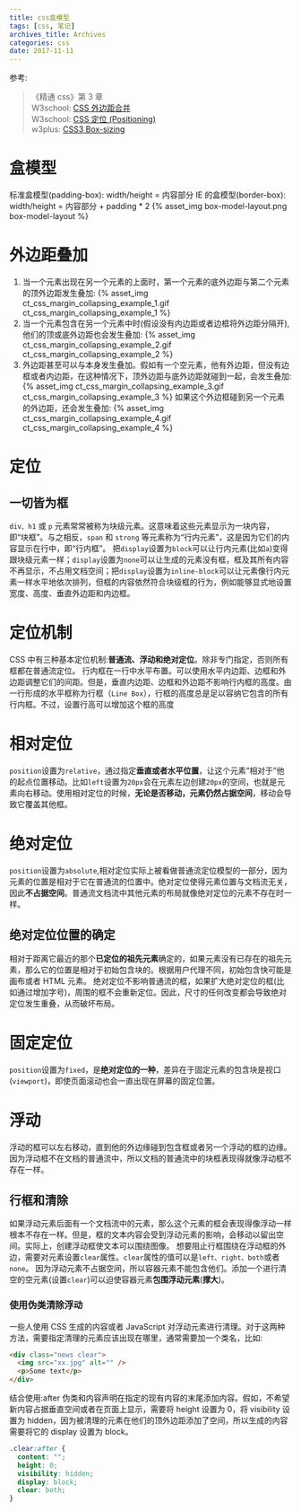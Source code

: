 ```yaml
---
title: css盒模型
tags: [css, 笔记]
archives_title: Archives
categories: css
date: 2017-11-11
---
```


参考:

> 《精通 css》第 3 章  
>  W3school: [CSS 外边距合并](http://www.w3school.com.cn/css/css_margin_collapsing.asp)  
>  W3school: [CSS 定位 (Positioning)](http://www.w3school.com.cn/css/css_positioning.asp)  
>  w3plus: [CSS3 Box-sizing](http://www.w3cplus.com/content/css3-box-sizing)

# 盒模型

标准盒模型(padding-box): width/height = 内容部分
IE 的盒模型(border-box): width/height = 内容部分 + padding \* 2
{% asset_img box-model-layout.png box-model-layout %}

# 外边距叠加

1. 当一个元素出现在另一个元素的上面时，第一个元素的底外边距与第二个元素的顶外边距发生叠加:
   {% asset_img ct_css_margin_collapsing_example_1.gif ct_css_margin_collapsing_example_1 %}
2. 当一个元素包含在另一个元素中时(假设没有内边距或者边框将外边距分隔开),他们的顶或底外边距也会发生叠加:
   {% asset_img ct_css_margin_collapsing_example_2.gif ct_css_margin_collapsing_example_2 %}
3. 外边距甚至可以与本身发生叠加。假如有一个空元素，他有外边距，但没有边框或者内边距，在这种情况下，顶外边距与底外边距就碰到一起，会发生叠加:
   {% asset_img ct_css_margin_collapsing_example_3.gif ct_css_margin_collapsing_example_3 %}
   如果这个外边框碰到另一个元素的外边距，还会发生叠加:
   {% asset_img ct_css_margin_collapsing_example_4.gif ct_css_margin_collapsing_example_4 %}

# 定位

## 一切皆为框

`div、h1` 或 `p` 元素常常被称为块级元素。这意味着这些元素显示为一块内容，即“块框”。与之相反，`span` 和 `strong` 等元素称为“行内元素”，这是因为它们的内容显示在行中，即“行内框”。
把`display`设置为`block`可以让行内元素(比如`a`)变得跟块级元素一样；`display`设置为`none`可以让生成的元素没有框，框及其所有内容不再显示，不占用文档空间；把`display`设置为`inline-block`可以让元素像行内元素一样水平地依次排列，但框的内容依然符合块级框的行为，例如能够显式地设置宽度、高度、垂直外边距和内边框。

# 定位机制

CSS 中有三种基本定位机制:**普通流、浮动和绝对定位**。除非专门指定，否则所有框都在普通流定位。
行内框在一行中水平布置。可以使用水平内边距、边框和外边距调整它们的间距。但是，垂直内边距、边框和外边距不影响行内框的高度。由一行形成的水平框称为行框（`Line Box`），行框的高度总是足以容纳它包含的所有行内框。不过，设置行高可以增加这个框的高度

# 相对定位

`position`设置为`relative`，通过指定**垂直或者水平位置**，让这个元素“相对于”他的起点位置移动。比如`left`设置为`20px`会在元素左边创建`20px`的空间，也就是元素向右移动。使用相对定位的时候，**无论是否移动，元素仍然占据空间**，移动会导致它覆盖其他框。

# 绝对定位

`position`设置为`absolute`,相对定位实际上被看做普通流定位模型的一部分，因为元素的位置是相对于它在普通流的位置中。绝对定位使得元素位置与文档流无关，因此**不占据空间**。普通流文档流中其他元素的布局就像绝对定位的元素不存在时一样。

## 绝对定位位置的确定

相对于距离它最近的那个**已定位的祖先元素**确定的，如果元素没有已存在的祖先元素，那么它的位置是相对于初始包含块的。根据用户代理不同，初始包含快可能是画布或者 HTML 元素。
绝对定位不影响普通流的框，如果扩大绝对定位的框(比如通过增加字号)，周围的框不会重新定位。因此，尺寸的任何改变都会导致绝对定位发生重叠，从而破坏布局。

# 固定定位

`position`设置为`fixed`，是**绝对定位的一种**，差异在于固定元素的包含块是视口(`viewport`)，即使页面滚动也会一直出现在屏幕的固定位置。

# 浮动

浮动的框可以左右移动，直到他的外边缘碰到包含框或者另一个浮动的框的边缘。因为浮动框不在文档的普通流中，所以文档的普通流中的块框表现得就像浮动框不存在一样。

## 行框和清除

如果浮动元素后面有一个文档流中的元素，那么这个元素的框会表现得像浮动一样根本不存在一样。但是，框的文本内容会受到浮动元素的影响，会移动以留出空间。实际上，创建浮动框使文本可以围绕图像。
想要阻止行框围绕在浮动框的外边，需要对元素设置`clear`属性。`clear`属性的值可以是`left、right、both`或者`none`。
因为浮动元素不占据空间，所以容器元素不能包含他们。添加一个进行清空的空元素(设置`clear`)可以迫使容器元素**包围浮动元素**(**撑大**)。

### 使用伪类清除浮动

一些人使用 CSS 生成的内容或者 JavaScript 对浮动元素进行清理。对于这两种方法，需要指定清理的元素应该出现在哪里，通常需要加一个类名，比如:

```html
<div class="news clear">
  <img src="xx.jpg" alt="" />
  <p>Some text</p>
</div>
```

结合使用:after 伪类和内容声明在指定的现有内容的末尾添加内容。假如，不希望新内容占据垂直空间或者在页面上显示，需要将 height 设置为 0，将 visibility 设置为 hidden，因为被清理的元素在他们的顶外边距添加了空间，所以生成的内容需要将它的 display 设置为 block。

```css
.clear:after {
  content: "";
  height: 0;
  visibility: hidden;
  display: block;
  clear: both;
}
```
